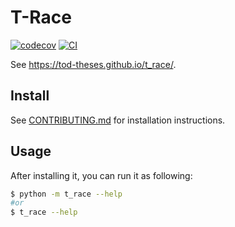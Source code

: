 # T-Race

[![codecov](https://codecov.io/gh/TOD-theses/t_race/branch/main/graph/badge.svg?token=t_race_token_here)](https://codecov.io/gh/TOD-theses/t_race)
[![CI](https://github.com/TOD-theses/t_race/actions/workflows/main.yml/badge.svg)](https://github.com/TOD-theses/t_race/actions/workflows/main.yml)

See https://tod-theses.github.io/t_race/.

## Install

See [CONTRIBUTING.md](CONTRIBUTING.md) for installation instructions.

## Usage

After installing it, you can run it as following:

```bash
$ python -m t_race --help
#or
$ t_race --help
```